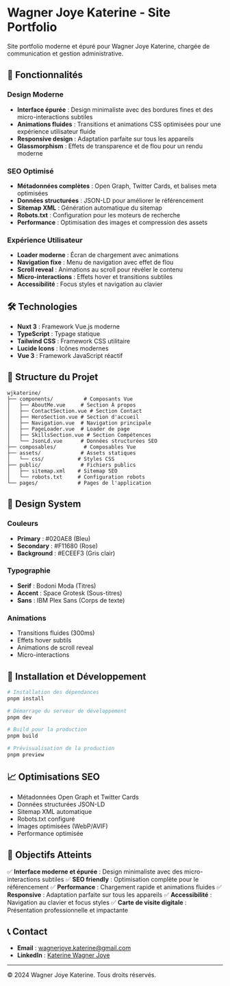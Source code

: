 # Wagner Joye Katerine - Site Portfolio

Site portfolio moderne et épuré pour Wagner Joye Katerine, chargée de communication et gestion administrative.

## 🚀 Fonctionnalités

### Design Moderne

- **Interface épurée** : Design minimaliste avec des bordures fines et des micro-interactions subtiles
- **Animations fluides** : Transitions et animations CSS optimisées pour une expérience utilisateur fluide
- **Responsive design** : Adaptation parfaite sur tous les appareils
- **Glassmorphism** : Effets de transparence et de flou pour un rendu moderne

### SEO Optimisé

- **Métadonnées complètes** : Open Graph, Twitter Cards, et balises meta optimisées
- **Données structurées** : JSON-LD pour améliorer le référencement
- **Sitemap XML** : Génération automatique du sitemap
- **Robots.txt** : Configuration pour les moteurs de recherche
- **Performance** : Optimisation des images et compression des assets

### Expérience Utilisateur

- **Loader moderne** : Écran de chargement avec animations
- **Navigation fixe** : Menu de navigation avec effet de flou
- **Scroll reveal** : Animations au scroll pour révéler le contenu
- **Micro-interactions** : Effets hover et transitions subtiles
- **Accessibilité** : Focus styles et navigation au clavier

## 🛠️ Technologies

- **Nuxt 3** : Framework Vue.js moderne
- **TypeScript** : Typage statique
- **Tailwind CSS** : Framework CSS utilitaire
- **Lucide Icons** : Icônes modernes
- **Vue 3** : Framework JavaScript réactif

## 📁 Structure du Projet

```
wjkaterine/
├── components/          # Composants Vue
│   ├── AboutMe.vue     # Section À propos
│   ├── ContactSection.vue # Section Contact
│   ├── HeroSection.vue # Section d'accueil
│   ├── Navigation.vue  # Navigation principale
│   ├── PageLoader.vue  # Loader de page
│   ├── SkillsSection.vue # Section Compétences
│   └── JsonLd.vue      # Données structurées SEO
├── composables/         # Composables Vue
├── assets/             # Assets statiques
│   └── css/           # Styles CSS
├── public/             # Fichiers publics
│   ├── sitemap.xml    # Sitemap SEO
│   └── robots.txt     # Configuration robots
└── pages/             # Pages de l'application
```

## 🎨 Design System

### Couleurs

- **Primary** : #020AE8 (Bleu)
- **Secondary** : #F11680 (Rose)
- **Background** : #ECEEF3 (Gris clair)

### Typographie

- **Serif** : Bodoni Moda (Titres)
- **Accent** : Space Grotesk (Sous-titres)
- **Sans** : IBM Plex Sans (Corps de texte)

### Animations

- Transitions fluides (300ms)
- Effets hover subtils
- Animations de scroll reveal
- Micro-interactions

## 🚀 Installation et Développement

```bash
# Installation des dépendances
pnpm install

# Démarrage du serveur de développement
pnpm dev

# Build pour la production
pnpm build

# Prévisualisation de la production
pnpm preview
```

## 📈 Optimisations SEO

- Métadonnées Open Graph et Twitter Cards
- Données structurées JSON-LD
- Sitemap XML automatique
- Robots.txt configuré
- Images optimisées (WebP/AVIF)
- Performance optimisée

## 🎯 Objectifs Atteints

✅ **Interface moderne et épurée** : Design minimaliste avec des micro-interactions subtiles
✅ **SEO friendly** : Optimisation complète pour le référencement
✅ **Performance** : Chargement rapide et animations fluides
✅ **Responsive** : Adaptation parfaite sur tous les appareils
✅ **Accessibilité** : Navigation au clavier et focus styles
✅ **Carte de visite digitale** : Présentation professionnelle et impactante

## 📞 Contact

- **Email** : wagnerjoye.katerine@gmail.com
- **LinkedIn** : [Katerine Wagner Joye](https://www.linkedin.com/in/katerine-wagner-joye/)

---

© 2024 Wagner Joye Katerine. Tous droits réservés.
